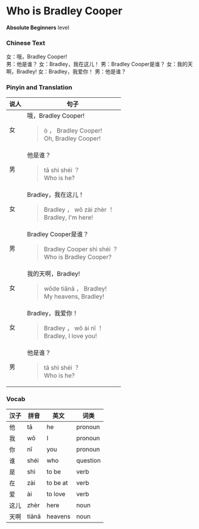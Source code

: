 # Who is Bradley Cooper
**Absolute Beginners** level
### Chinese Text
女：哦，Bradley Cooper!<br />男：他是谁？
女：Bradley，我在这儿！
男：Bradley Cooper是谁？
女：我的天啊，Bradley!
女：Bradley，我爱你！
男：他是谁？

### Pinyin and Translation
|说人|句子|
|----|----|
|女|哦，Bradley Cooper!<blockquote>ò ， Bradley Cooper!<br />Oh, Bradley Cooper!</blockquote>|
|男|他是谁？<blockquote>tā shì shéi ？<br />Who is he?</blockquote>|
|女|Bradley，我在这儿！<blockquote>Bradley ， wǒ zài zhèr ！<br />Bradley, I'm here!</blockquote>|
|男|Bradley Cooper是谁？<blockquote>Bradley Cooper shì shéi ？<br />Who is Bradley Cooper?</blockquote>|
|女|我的天啊，Bradley!<blockquote>wǒde tiānā ， Bradley!<br />My heavens, Bradley!</blockquote>|
|女|Bradley，我爱你！<blockquote>Bradley ， wǒ ài nǐ ！<br />Bradley, I love you!</blockquote>|
|男|他是谁？<blockquote>tā shì shéi ？<br />Who is he?</blockquote>|
### Vocab
|汉子|拼音|英文|词类|
|----|----|----|----|
|他|tā|he|pronoun|
|我|wǒ|I|pronoun|
|你|nǐ|you|pronoun|
|谁|shéi|who|question|
|是|shì|to be|verb|
|在|zài|to be at|verb|
|爱|ài|to love|verb|
|这儿|zhèr|here|noun|
|天啊|tiānā|heavens|noun|